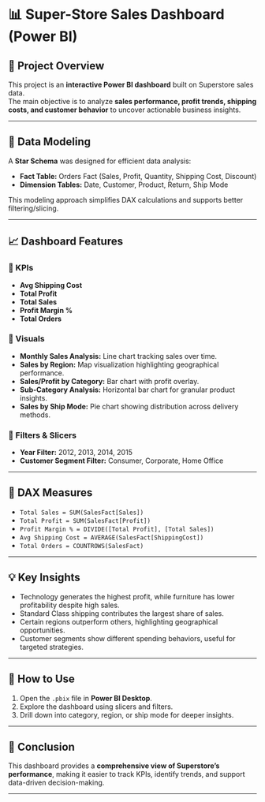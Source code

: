 # 📊 Super-Store Sales Dashboard (Power BI)

## 🔎 Project Overview
This project is an **interactive Power BI dashboard** built on Superstore sales data.  
The main objective is to analyze **sales performance, profit trends, shipping costs, and customer behavior** to uncover actionable business insights.

---

## 📂 Data Modeling
A **Star Schema** was designed for efficient data analysis:
- **Fact Table:** Orders Fact (Sales, Profit, Quantity, Shipping Cost, Discount)
- **Dimension Tables:** Date, Customer, Product, Return, Ship Mode

This modeling approach simplifies DAX calculations and supports better filtering/slicing.

---

## 📈 Dashboard Features
### 🔹 KPIs
- **Avg Shipping Cost**  
- **Total Profit**  
- **Total Sales**  
- **Profit Margin %**  
- **Total Orders**

### 🔹 Visuals
- **Monthly Sales Analysis:** Line chart tracking sales over time.  
- **Sales by Region:** Map visualization highlighting geographical performance.  
- **Sales/Profit by Category:** Bar chart with profit overlay.  
- **Sub-Category Analysis:** Horizontal bar chart for granular product insights.  
- **Sales by Ship Mode:** Pie chart showing distribution across delivery methods.

### 🔹 Filters & Slicers
- **Year Filter:** 2012, 2013, 2014, 2015  
- **Customer Segment Filter:** Consumer, Corporate, Home Office  

---

## 🧮 DAX Measures
- `Total Sales = SUM(SalesFact[Sales])`
- `Total Profit = SUM(SalesFact[Profit])`
- `Profit Margin % = DIVIDE([Total Profit], [Total Sales])`
- `Avg Shipping Cost = AVERAGE(SalesFact[ShippingCost])`
- `Total Orders = COUNTROWS(SalesFact)`

---

## 💡 Key Insights
- Technology generates the highest profit, while furniture has lower profitability despite high sales.  
- Standard Class shipping contributes the largest share of sales.  
- Certain regions outperform others, highlighting geographical opportunities.  
- Customer segments show different spending behaviors, useful for targeted strategies.  

---

## 🚀 How to Use
1. Open the `.pbix` file in **Power BI Desktop**.  
2. Explore the dashboard using slicers and filters.  
3. Drill down into category, region, or ship mode for deeper insights.  

---

## 📌 Conclusion
This dashboard provides a **comprehensive view of Superstore’s performance**, making it easier to track KPIs, identify trends, and support data-driven decision-making.  

---
